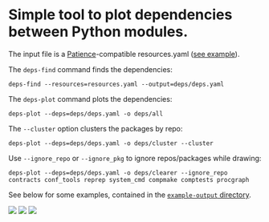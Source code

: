 Simple tool to plot dependencies between Python modules.
=================================================


The input file is a [Patience][patience]-compatible resources.yaml ([see example][example-resources]).

The ``deps-find`` command finds the dependencies:

    deps-find --resources=resources.yaml --output=deps/deps.yaml

The ``deps-plot`` command plots the dependencies:


    deps-plot --deps=deps/deps.yaml -o deps/all

The ``--cluster`` option clusters the packages by repo:

    deps-plot --deps=deps/deps.yaml -o deps/cluster --cluster

Use ``--ignore_repo`` or ``--ignore_pkg`` to ignore repos/packages while drawing:

    deps-plot --deps=deps/deps.yaml -o deps/clearer --ignore_repo contracts conf_tools reprep system_cmd compmake comptests procgraph

See below for some examples, contained in the [``example-output`` directory][example-output].

[patience]: https://github.com/AndreaCensi/patience
[example-output]: example-output/
[example-resources]: https://github.com/AndreaCensi/env_fault/blob/master/resources.yaml

<img src='blob/env_fault/example_output/all.png?raw=true'/>
<img src='blob/env_fault/example_output/cluster.png?raw=true'/>
<img src='blob/env_fault/example_output/clearer.png?raw=true'/>
